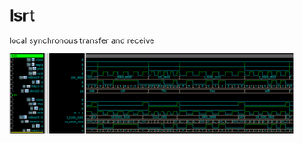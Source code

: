 # lsrt
local synchronous transfer and receive 

![format](https://github.com/BHa2R00/lsrt/blob/main/20240413163719_1284x364_scrot.png)
